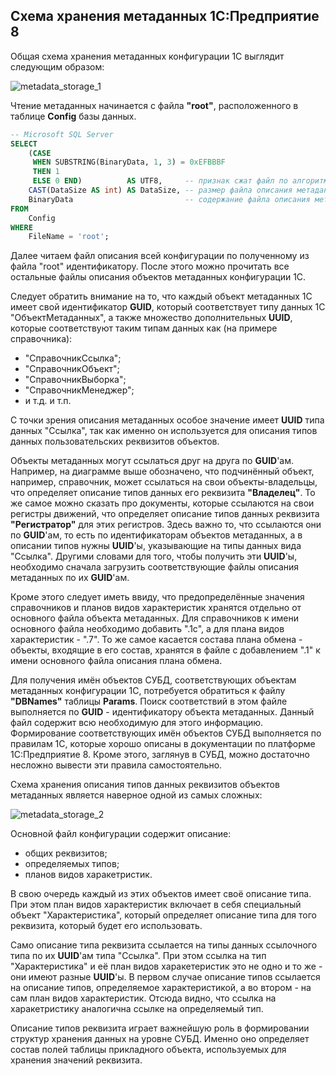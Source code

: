 ## Схема хранения метаданных 1С:Предприятие 8

Общая схема хранения метаданных конфигурации 1С выглядит следующим образом:

![metadata_storage_1](https://github.com/zhichkin/dajet-metadata-core/blob/main/img/metadata_storage_1.png)

Чтение метаданных начинается с файла **"root"**, расположенного в таблице **Config** базы данных.

```SQL
-- Microsoft SQL Server
SELECT
    (CASE
     WHEN SUBSTRING(BinaryData, 1, 3) = 0xEFBBBF
     THEN 1
     ELSE 0 END)          AS UTF8,     -- признак сжат файл по алгоритму deflate или нет
    CAST(DataSize AS int) AS DataSize, -- размер файла описания метаданных в байтах
    BinaryData                         -- содержание файла описания метаданных
FROM
    Config
WHERE
    FileName = 'root';
```

Далее читаем файл описания всей конфигурации по полученному из файла "root" идентификатору.
После этого можно прочитать все остальные файлы описания объектов метаданных конфигурации 1С.

Следует обратить внимание на то, что каждый объект метаданных 1С имеет свой идентификатор **GUID**,
который соответствует типу данных 1С "ОбъектМетаданных", а также множество дополнительных **UUID**,
которые соответствуют таким типам данных как (на примере справочника):
- "СправочникСсылка";
- "СправочникОбъект";
- "СправочникВыборка";
- "СправочникМенеджер";
- и т.д. и т.п.

С точки зрения описания метаданных особое значение имеет **UUID** типа данных "Ссылка",
так как именно он используется для описания типов данных пользовательских реквизитов объектов.

Объекты метаданных могут ссылаться друг на друга по **GUID**'ам. Например, на диаграмме выше
обозначено, что подчинённый объект, например, справочник, может ссылаться на свои объекты-владельцы,
что определяет описание типов данных его реквизита **"Владелец"**. То же самое можно сказать про
документы, которые ссылаются на свои регистры движений, что определяет описание типов данных
реквизита **"Регистратор"** для этих регистров. Здесь важно то, что ссылаются они по **GUID**'ам, то есть
по идентификаторам объектов метаданных, а в описании типов нужны **UUID**'ы, указывающие на типы
данных вида "Ссылка". Другими словами для того, чтобы получить эти **UUID**'ы, необходимо
сначала загрузить соответствующие файлы описания метаданных по их **GUID**'ам.

Кроме этого следует иметь ввиду, что предопределённые значения справочников и планов видов характеристик
хранятся отдельно от основного файла объекта метаданных. Для справочников к имени основного файла необходимо
добавить ".1c", а для плана видов характеристик - ".7". То же самое касается состава плана обмена - объекты,
входящие в его состав, хранятся в файле с добавлением ".1" к имени основного файла описания плана обмена.

Для получения имён объектов СУБД, соответствующих объектам метаданных конфигурации 1С,
потребуется обратиться к файлу **"DBNames"** таблицы **Params**. Поиск соответствий в этом файле
выполняется по **GUID** - идентификатору объекта метаданных. Данный файл содержит всю необходимую
для этого информацию. Формирование соответствующих имён объектов СУБД выполняется по правилам 1С,
которые хорошо описаны в документации по платформе 1С:Предприятие 8. Кроме этого, заглянув в СУБД,
можно достаточно несложно вывести эти правила самостоятельно.

Схема хранения описания типов данных реквизитов объектов метаданных является наверное одной из самых сложных:

![metadata_storage_2](https://github.com/zhichkin/dajet-metadata-core/blob/main/img/metadata_storage_2.png)

Основной файл конфигурации содержит описание:
- общих реквизитов;
- определяемых типов;
- планов видов харакетристик.

В свою очередь каждый из этих объектов имеет своё описание типа. При этом план видов характеристик включает
в себя специальный объект "Характеристика", который определяет описание типа для того реквизита, который
будет его использовать.

Само описание типа реквизита ссылается на типы данных ссылочного типа по их **UUID**'ам типа "Ссылка". При этом
ссылка на тип "Характеристика" и её план видов харакетеристик это не одно и то же - они имеют разные **UUID**'ы.
В первом случае описание типов ссылается на описание типов, определяемое характеристикой, а во втором - на сам
план видов характеристик. Отсюда видно, что ссылка на харакетристику аналогична ссылке на определяемый тип.

Описание типов реквизита играет важнейшую роль в формировании структур хранения данных на уровне СУБД.
Именно оно определяет состав полей таблицы прикладного объекта, используемых для хранения значений реквизита.